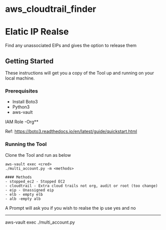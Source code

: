 # aws_cloudtrail_finder

# Elatic IP Realse
Find any unassociated EIPs and gives the option to release them

## Getting Started

These instructions will get you a copy of the Tool up and running on your local machine.

### Prerequisites

* Install Boto3
* Python3
* aws-vault

IAM Role -Org**

Ref: https://boto3.readthedocs.io/en/latest/guide/quickstart.html


### Running the Tool

Clone the Tool and run as below

```
aws-vault exec <cred>
./multi_account.py -m <methods>

#### Methods
- stopped_ec2 - Stopped EC2
- cloudtrail - Extra cloud trails not org, audit or root (too change)
- eip - Unassigned eip
- elb - empty elb
- alb -empty alb

```
A Prompt will ask you if you wish to realse the ip use yes and no


**********************

aws-vault exec <role>
./multi_account.py 